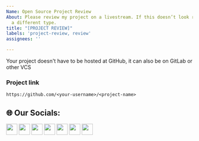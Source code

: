 ```yaml
---
Name: Open Source Project Review
About: Please review my project on a livestream. If this doesn’t look right, choose
  a different type.
title: "[PROJECT REVIEW]"
labels: 'project-review, review'
assignees: ''

---
```


Your project doesn't have to be hosted at GitHub, it can also be on GitLab or other VCS

### Project link
```
https://github.com/<your-username>/<project-name>
```


## 🌐 Our Socials:

<a href="mailto:metahorizonworld@gmail.com" style="text-decoration:none">
  <img height="30" src = "https://img.shields.io/badge/gmail-c14438?&style=for-the-badge&logo=gmail&logoColor=white">
</a>
  <a href="https://discord.gg/NuPQcTyd" style="text-decoration:none">
  <img height="30" src="https://img.shields.io/badge/discord-darkblue.svg?&style=for-the-badge&logo=discord&logoColor=white" />
</a>
 <a href="https://twitter.com/metahorizon_" style="text-decoration:none">
  <img height="30" src = "https://img.shields.io/badge/Twitter-1DA1F2?style=for-the-badge&logo=twitter&logoColor=white">
</a> 
<a href="https://www.linkedin.com/company/meta-horizon/" style="text-decoration:none">
  <img height="30" src="https://img.shields.io/badge/linkedin-blue.svg?&style=for-the-badge&logo=linkedin&logoColor=white" />
</a> 
<a href="https://github.com/MetaHorizon-Universe" style="text-decoration:none">
  <img height="30" src="https://img.shields.io/badge/Github-grey.svg?&style=for-the-badge&logo=Github&logoColor=white" />
</a>
<!-- <a href="" style="text-decoration:none">
  <img height="30" src = "https://img.shields.io/badge/Instagram-%23E4405F.svg?&style=for-the-badge&logo=Instagram&logoColor=white">
</a> -->
<a href="https://t.me/MetaHorizon_Universe" style="text-decoration:none">
  <img height="30" src = "https://img.shields.io/badge/Telegram-2CA5E0?style=for-the-badge&logo=telegram&logoColor=white">
</a>
<a href=" https://chat.whatsapp.com/Jg5cKZfHEplDuTfJXr9dJf" style="text-decoration:none">
  <img height="30" src = "https://img.shields.io/badge/WhatsApp-25D366?style=for-the-badge&logo=whatsapp&logoColor=white">
</a>